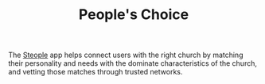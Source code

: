﻿---
title: People's Choice
intro: Steople
---
The [Steople](https://indigitous.org/c4tk-project/dallas/steople/) app helps connect users with the right church by matching their personality and needs with the dominate characteristics of the church, and vetting those 	matches through trusted networks. 



